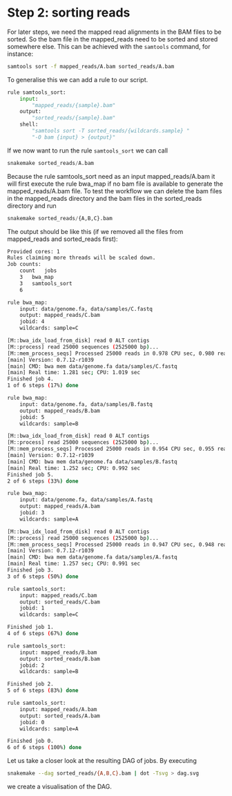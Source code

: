 # Step 2: sorting reads

For later steps, we need the mapped read alignments in the BAM files to be sorted. So the bam file in the mapped\_reads need to be sorted and stored somewhere else. This can be achieved with the `samtools` command, for instance:

```bash
samtools sort -f mapped_reads/A.bam sorted_reads/A.bam 
```

To generalise this we can add a rule to our script.

```python
rule samtools_sort:
    input:
        "mapped_reads/{sample}.bam"
    output:
        "sorted_reads/{sample}.bam"
    shell:
        "samtools sort -T sorted_reads/{wildcards.sample} "
        "-O bam {input} > {output}"
```

If we now want to run the rule `samtools_sort` we can call

```python
snakemake sorted_reads/A.bam
```

Because the rule samtools\_sort need as an input mapped\_reads/A.bam it will first execute the rule bwa\_map if no bam file is available to generate the mapped\_reads/A.bam file. To test the workflow we can delete the bam files in the mapped\_reads directory and the bam files in the sorted\_reads directory and run

```python
snakemake sorted_reads/{A,B,C}.bam
```

The output should be like this (if we removed all the files from mapped\_reads and sorted\_reads first):

```bash
Provided cores: 1
Rules claiming more threads will be scaled down.
Job counts:
	count	jobs
	3	bwa_map
	3	samtools_sort
	6

rule bwa_map:
    input: data/genome.fa, data/samples/C.fastq
    output: mapped_reads/C.bam
    jobid: 4
    wildcards: sample=C

[M::bwa_idx_load_from_disk] read 0 ALT contigs
[M::process] read 25000 sequences (2525000 bp)...
[M::mem_process_seqs] Processed 25000 reads in 0.978 CPU sec, 0.980 real sec
[main] Version: 0.7.12-r1039
[main] CMD: bwa mem data/genome.fa data/samples/C.fastq
[main] Real time: 1.281 sec; CPU: 1.019 sec
Finished job 4.
1 of 6 steps (17%) done

rule bwa_map:
    input: data/genome.fa, data/samples/B.fastq
    output: mapped_reads/B.bam
    jobid: 5
    wildcards: sample=B

[M::bwa_idx_load_from_disk] read 0 ALT contigs
[M::process] read 25000 sequences (2525000 bp)...
[M::mem_process_seqs] Processed 25000 reads in 0.954 CPU sec, 0.955 real sec
[main] Version: 0.7.12-r1039
[main] CMD: bwa mem data/genome.fa data/samples/B.fastq
[main] Real time: 1.252 sec; CPU: 0.992 sec
Finished job 5.
2 of 6 steps (33%) done

rule bwa_map:
    input: data/genome.fa, data/samples/A.fastq
    output: mapped_reads/A.bam
    jobid: 3
    wildcards: sample=A

[M::bwa_idx_load_from_disk] read 0 ALT contigs
[M::process] read 25000 sequences (2525000 bp)...
[M::mem_process_seqs] Processed 25000 reads in 0.947 CPU sec, 0.948 real sec
[main] Version: 0.7.12-r1039
[main] CMD: bwa mem data/genome.fa data/samples/A.fastq
[main] Real time: 1.257 sec; CPU: 0.991 sec
Finished job 3.
3 of 6 steps (50%) done

rule samtools_sort:
    input: mapped_reads/C.bam
    output: sorted_reads/C.bam
    jobid: 1
    wildcards: sample=C

Finished job 1.
4 of 6 steps (67%) done

rule samtools_sort:
    input: mapped_reads/B.bam
    output: sorted_reads/B.bam
    jobid: 2
    wildcards: sample=B

Finished job 2.
5 of 6 steps (83%) done

rule samtools_sort:
    input: mapped_reads/A.bam
    output: sorted_reads/A.bam
    jobid: 0
    wildcards: sample=A

Finished job 0.
6 of 6 steps (100%) done
```

Let us take a closer look at the resulting DAG of jobs. By executing

```bash
snakemake --dag sorted_reads/{A,B,C}.bam | dot -Tsvg > dag.svg
```

we create a visualisation of the DAG.
